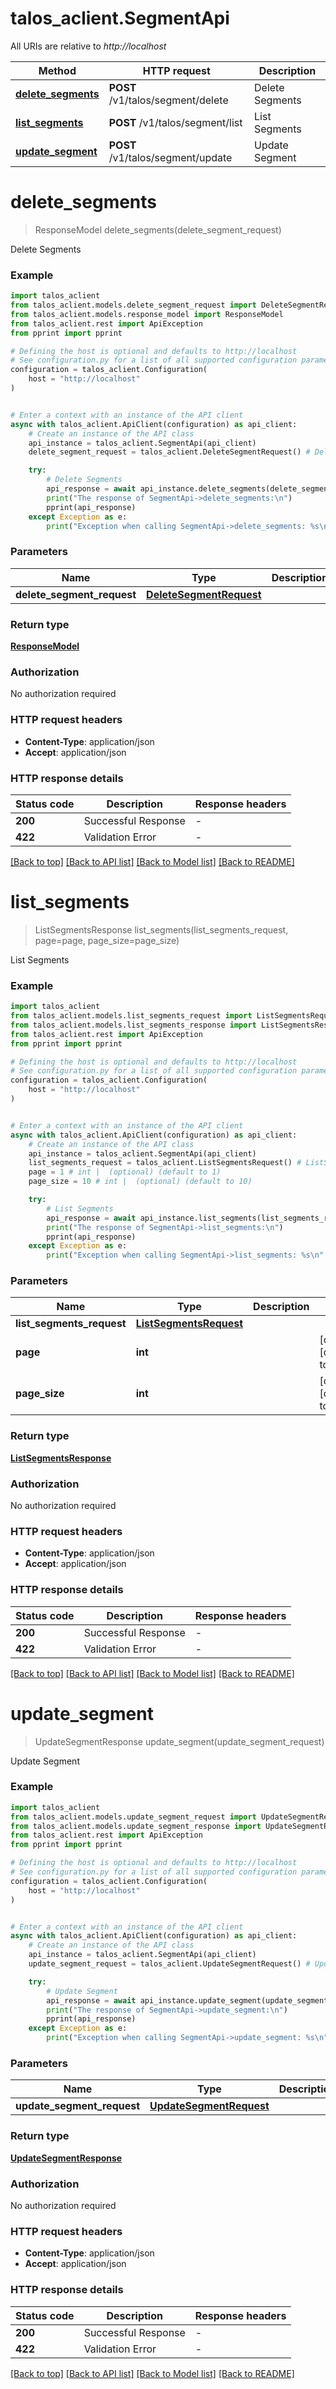# talos_aclient.SegmentApi

All URIs are relative to *http://localhost*

Method | HTTP request | Description
------------- | ------------- | -------------
[**delete_segments**](SegmentApi.md#delete_segments) | **POST** /v1/talos/segment/delete | Delete Segments
[**list_segments**](SegmentApi.md#list_segments) | **POST** /v1/talos/segment/list | List Segments
[**update_segment**](SegmentApi.md#update_segment) | **POST** /v1/talos/segment/update | Update Segment


# **delete_segments**
> ResponseModel delete_segments(delete_segment_request)

Delete Segments

### Example


```python
import talos_aclient
from talos_aclient.models.delete_segment_request import DeleteSegmentRequest
from talos_aclient.models.response_model import ResponseModel
from talos_aclient.rest import ApiException
from pprint import pprint

# Defining the host is optional and defaults to http://localhost
# See configuration.py for a list of all supported configuration parameters.
configuration = talos_aclient.Configuration(
    host = "http://localhost"
)


# Enter a context with an instance of the API client
async with talos_aclient.ApiClient(configuration) as api_client:
    # Create an instance of the API class
    api_instance = talos_aclient.SegmentApi(api_client)
    delete_segment_request = talos_aclient.DeleteSegmentRequest() # DeleteSegmentRequest | 

    try:
        # Delete Segments
        api_response = await api_instance.delete_segments(delete_segment_request)
        print("The response of SegmentApi->delete_segments:\n")
        pprint(api_response)
    except Exception as e:
        print("Exception when calling SegmentApi->delete_segments: %s\n" % e)
```



### Parameters


Name | Type | Description  | Notes
------------- | ------------- | ------------- | -------------
 **delete_segment_request** | [**DeleteSegmentRequest**](DeleteSegmentRequest.md)|  | 

### Return type

[**ResponseModel**](ResponseModel.md)

### Authorization

No authorization required

### HTTP request headers

 - **Content-Type**: application/json
 - **Accept**: application/json

### HTTP response details

| Status code | Description | Response headers |
|-------------|-------------|------------------|
**200** | Successful Response |  -  |
**422** | Validation Error |  -  |

[[Back to top]](#) [[Back to API list]](../README.md#documentation-for-api-endpoints) [[Back to Model list]](../README.md#documentation-for-models) [[Back to README]](../README.md)

# **list_segments**
> ListSegmentsResponse list_segments(list_segments_request, page=page, page_size=page_size)

List Segments

### Example


```python
import talos_aclient
from talos_aclient.models.list_segments_request import ListSegmentsRequest
from talos_aclient.models.list_segments_response import ListSegmentsResponse
from talos_aclient.rest import ApiException
from pprint import pprint

# Defining the host is optional and defaults to http://localhost
# See configuration.py for a list of all supported configuration parameters.
configuration = talos_aclient.Configuration(
    host = "http://localhost"
)


# Enter a context with an instance of the API client
async with talos_aclient.ApiClient(configuration) as api_client:
    # Create an instance of the API class
    api_instance = talos_aclient.SegmentApi(api_client)
    list_segments_request = talos_aclient.ListSegmentsRequest() # ListSegmentsRequest | 
    page = 1 # int |  (optional) (default to 1)
    page_size = 10 # int |  (optional) (default to 10)

    try:
        # List Segments
        api_response = await api_instance.list_segments(list_segments_request, page=page, page_size=page_size)
        print("The response of SegmentApi->list_segments:\n")
        pprint(api_response)
    except Exception as e:
        print("Exception when calling SegmentApi->list_segments: %s\n" % e)
```



### Parameters


Name | Type | Description  | Notes
------------- | ------------- | ------------- | -------------
 **list_segments_request** | [**ListSegmentsRequest**](ListSegmentsRequest.md)|  | 
 **page** | **int**|  | [optional] [default to 1]
 **page_size** | **int**|  | [optional] [default to 10]

### Return type

[**ListSegmentsResponse**](ListSegmentsResponse.md)

### Authorization

No authorization required

### HTTP request headers

 - **Content-Type**: application/json
 - **Accept**: application/json

### HTTP response details

| Status code | Description | Response headers |
|-------------|-------------|------------------|
**200** | Successful Response |  -  |
**422** | Validation Error |  -  |

[[Back to top]](#) [[Back to API list]](../README.md#documentation-for-api-endpoints) [[Back to Model list]](../README.md#documentation-for-models) [[Back to README]](../README.md)

# **update_segment**
> UpdateSegmentResponse update_segment(update_segment_request)

Update Segment

### Example


```python
import talos_aclient
from talos_aclient.models.update_segment_request import UpdateSegmentRequest
from talos_aclient.models.update_segment_response import UpdateSegmentResponse
from talos_aclient.rest import ApiException
from pprint import pprint

# Defining the host is optional and defaults to http://localhost
# See configuration.py for a list of all supported configuration parameters.
configuration = talos_aclient.Configuration(
    host = "http://localhost"
)


# Enter a context with an instance of the API client
async with talos_aclient.ApiClient(configuration) as api_client:
    # Create an instance of the API class
    api_instance = talos_aclient.SegmentApi(api_client)
    update_segment_request = talos_aclient.UpdateSegmentRequest() # UpdateSegmentRequest | 

    try:
        # Update Segment
        api_response = await api_instance.update_segment(update_segment_request)
        print("The response of SegmentApi->update_segment:\n")
        pprint(api_response)
    except Exception as e:
        print("Exception when calling SegmentApi->update_segment: %s\n" % e)
```



### Parameters


Name | Type | Description  | Notes
------------- | ------------- | ------------- | -------------
 **update_segment_request** | [**UpdateSegmentRequest**](UpdateSegmentRequest.md)|  | 

### Return type

[**UpdateSegmentResponse**](UpdateSegmentResponse.md)

### Authorization

No authorization required

### HTTP request headers

 - **Content-Type**: application/json
 - **Accept**: application/json

### HTTP response details

| Status code | Description | Response headers |
|-------------|-------------|------------------|
**200** | Successful Response |  -  |
**422** | Validation Error |  -  |

[[Back to top]](#) [[Back to API list]](../README.md#documentation-for-api-endpoints) [[Back to Model list]](../README.md#documentation-for-models) [[Back to README]](../README.md)


